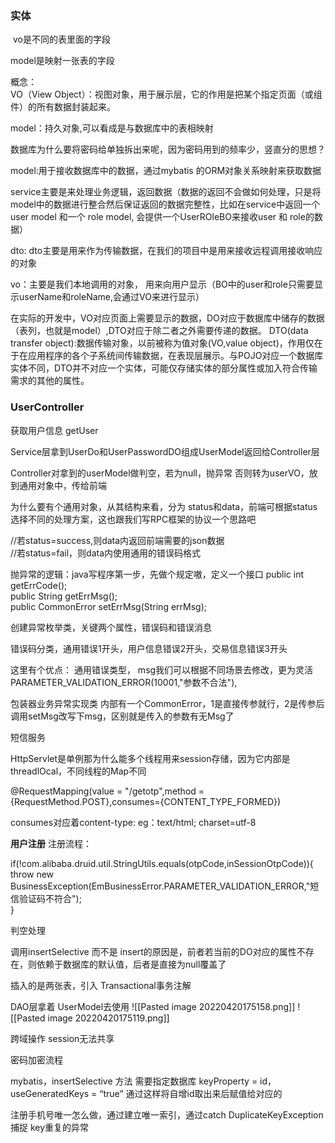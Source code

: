 
### 实体
 vo是不同的表里面的字段

model是映射一张表的字段 

概念：   
VO（View Object）：视图对象，用于展示层，它的作用是把某个指定页面（或组件）的所有数据封装起来。

model：持久对象,可以看成是与数据库中的表相映射

数据库为什么要将密码给单独拆出来呢，因为密码用到的频率少，竖直分的思想？


model:用于接收数据库中的数据，通过mybatis 的ORM对象关系映射来获取数据

service主要是来处理业务逻辑，返回数据（数据的返回不会做如何处理，只是将model中的数据进行整合然后保证返回的数据完整性，比如在service中返回一个user model 和一个 role model, 会提供一个UserROleBO来接收user 和 role的数据）

dto: dto主要是用来作为传输数据，在我们的项目中是用来接收远程调用接收响应的对象

vo：主要是我们本地调用的对象， 用来向用户显示（BO中的user和role只需要显示userName和roleName,会通过VO来进行显示）

在实际的开发中，VO对应页面上需要显示的数据，DO对应于数据库中储存的数据（表列，也就是model）,DTO对应于除二者之外需要传递的数据。 DTO(data transfer object):数据传输对象，以前被称为值对象(VO,value object)，作用仅在于在应用程序的各个子系统间传输数据，在表现层展示。与POJO对应一个数据库实体不同，DTO并不对应一个实体，可能仅存储实体的部分属性或加入符合传输需求的其他的属性。


### UserController
获取用户信息 getUser

Service层拿到UserDo和UserPasswordDO组成UserModel返回给Controller层

Controller对拿到的userModel做判空，若为null，抛异常
否则转为userVO，放到通用对象中，传给前端

为什么要有个通用对象，从其结构来看，分为 status和data，前端可根据status选择不同的处理方案，这也跟我们写RPC框架的协议一个思路吧

//若status=success,则data内返回前端需要的json数据  
//若status=fail，则data内使用通用的错误码格式

抛异常的逻辑：java写程序第一步，先做个规定嗷，定义一个接口
public int getErrCode();  
public String getErrMsg();  
public CommonError setErrMsg(String errMsg);

创建异常枚举类，关键两个属性，错误码和错误消息

错误码分类，通用错误1开头，用户信息错误2开头，交易信息错误3开头

这里有个优点：
通用错误类型， msg我们可以根据不同场景去修改，更为灵活
PARAMETER_VALIDATION_ERROR(10001,"参数不合法"),


包装器业务异常实现类
内部有一个CommonError，1是直接传参就行，2是传参后调用setMsg改写下msg，区别就是传入的参数有无Msg了





短信服务

HttpServlet是单例那为什么能多个线程用来session存储，因为它内部是threadlOcal，不同线程的Map不同

@RequestMapping(value = "/getotp",method = {RequestMethod.POST},consumes={CONTENT_TYPE_FORMED})

consumes对应着content-type: eg：text/html; charset=utf-8




**用户注册**
注册流程：

if(!com.alibaba.druid.util.StringUtils.equals(otpCode,inSessionOtpCode)){  
    throw new BusinessException(EmBusinessError.PARAMETER_VALIDATION_ERROR,"短信验证码不符合");  
}

判空处理

调用insertSelective 而不是 insert的原因是，前者若当前的DO对应的属性不存在，则依赖于数据库的默认值，后者是直接为null覆盖了

插入的是两张表，引入 Transactional事务注解

DAO层拿着 UserModel去使用
![[Pasted image 20220420175158.png]]
![[Pasted image 20220420175119.png]]

跨域操作 session无法共享



密码加密流程


mybatis，insertSelective  方法 需要指定数据库 keyProperty = id，useGeneratedKeys = “true”
通过这样将自增id取出来后赋值给对应的


注册手机号唯一怎么做，通过建立唯一索引，通过catch DuplicateKeyException 捕捉 key重复的异常